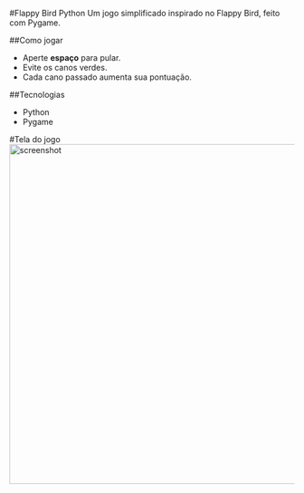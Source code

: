 #Flappy Bird Python
Um jogo simplificado inspirado no Flappy Bird, feito com Pygame.

##Como jogar
- Aperte **espaço** para pular.
- Evite os canos verdes.
- Cada cano passado aumenta sua pontuação.

##Tecnologias
- Python
- Pygame

#Tela do jogo
  <img width="592" height="600" alt="screenshot" src="https://github.com/user-attachments/assets/63bd5315-06e8-4215-a317-378ff48fca32" />
